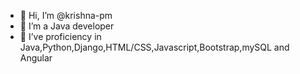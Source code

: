 - 👋 Hi, I’m @krishna-pm
- 👀 I’m a Java developer
- 🌱 I’ve proficiency in Java,Python,Django,HTML/CSS,Javascript,Bootstrap,mySQL and Angular


<!---
krishna-pm/krishna-pm is a ✨ special ✨ repository because its `README.md` (this file) appears on your GitHub profile.
You can click the Preview link to take a look at your changes.
--->

